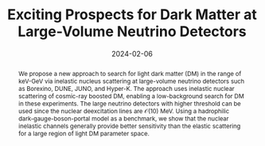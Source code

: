 ---
title: "Exciting Prospects for Dark Matter at Large-Volume Neutrino Detectors"
collection: publications
permalink: /publication/2023-sterile
date: 2024-02-06
# link: 'https://journals.aps.org/prd/abstract/????????????'
arxiv: 'https://arxiv.org/abs/2402.04184'
inspirehep: 'https://inspirehep.net/literature/2756023'
citation: 'Bhaskar Dutta, <strong>Wei-Chih Huang</strong>, Doojin Kim, Jayden L. Newstead, Jong-Chul Park, Iman Shaukat Ali. <i>In Review</i>'
abstract: 'We propose a new approach to search for light dark matter (DM) in the range of keV-GeV via inelastic nucleus scattering at large-volume neutrino detectors such as Borexino, DUNE, JUNO, and Hyper-K. The approach uses inelastic nuclear scattering of cosmic-ray boosted DM, enabling a low-background search for DM in these experiments. The large neutrino detectors with higher threshold can be used since the nuclear deexcitation lines are $\mathcal{O}$(10) MeV. Using a hadrophilic dark-gauge-boson-portal model as a benchmark, we show that the nuclear inelastic channels generally provide better sensitivity than the elastic scattering for a large region of light DM parameter space.'
---